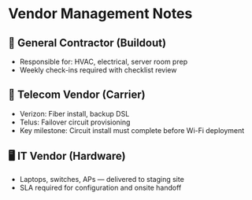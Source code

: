 # Vendor Management Notes

## 🚧 General Contractor (Buildout)
- Responsible for: HVAC, electrical, server room prep
- Weekly check-ins required with checklist review

## 📡 Telecom Vendor (Carrier)
- Verizon: Fiber install, backup DSL
- Telus: Failover circuit provisioning
- Key milestone: Circuit install must complete before Wi-Fi deployment

## 🖥️ IT Vendor (Hardware)
- Laptops, switches, APs — delivered to staging site
- SLA required for configuration and onsite handoff